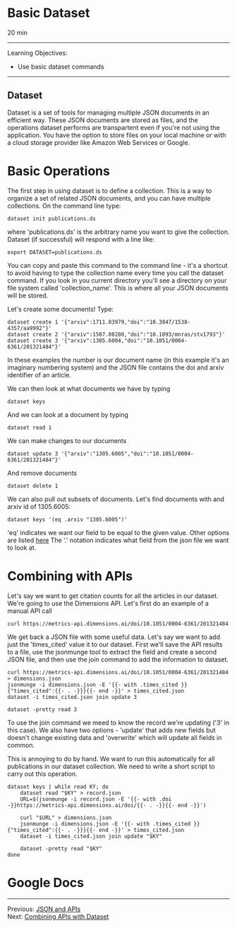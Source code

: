 # Basic Dataset

20 min

---

Learning Objectives:

* Use basic dataset commands

---

## Dataset

Dataset is a set of tools for managing multiple JSON documents in an efficient
way.  These JSON documents are stored as files, and the operations dataset
performs are transpartent even if you're not using the application.  You have
the option to store files on your local machine or with a cloud storage
provider like Amazon Web Services or Google.

# Basic Operations

The first step in using dataset is to define a collection.  This is a way to
organize a set of related JSON documents, and you can have multiple
collections.  On the command line type:

```
dataset init publications.ds
```

where 'publications.ds' is the arbitrary name you want to give the collection.
Dataset (if successful) will respond with a line like:

```
export DATASET=publications.ds
```

You can copy and paste this command to the command line - it's a shortcut to
avoid having to type the collection name every time you call the dataset
command.  If you look in you current directory you'll see a directory on 
your file system called 'collection_name'.  This is where all your JSON
documents will be stored.

Let's create some documents!  Type:

```
dataset create 1 '{"arxiv":1711.03979,"doi":"10.3847/1538-4357/aa9992"}'
dataset create 2 '{"arxiv":1507.08280,"doi":"10.1093/mnras/stv1793"}'
dataset create 3 '{"arxiv":1305.6004,"doi":"10.1051/0004-6361/201321484"}'
```

In these examples the number is our document name (in this example it's an
imaginary numbering system) and the JSON file contains
the doi and arxiv identifier of an article.

We can then look at what documents we have by typing

```
dataset keys
```

And we can look at a document by typing

```
dataset read 1
```

We can make changes to our documents

```
dataset update 3 '{"arxiv":"1305.6005","doi":"10.1051/0004-6361/201321484"}'
```

And remove documents

```
dataset delete 1
```

We can also pull out subsets of documents.  Let's find documents with and arxiv
id of 1305.6005:

```
dataset keys '(eq .arxiv "1305.6005")'
```

'eq' indicates we want our field to be equal to the given value. Other options
are listed
[here](https://caltechlibrary.github.io/dataset/docs/dataset/keys.html)
The '.' notation indicates what field from the json file we want to look at.

# Combining with APIs

Let's say we want to get citation counts for all the articles in our dataset.
We're going to use the Dimensions API.  Let's first do an example of a manual
API call

```
curl https://metrics-api.dimensions.ai/doi/10.1051/0004-6361/201321484
```
 
We get back a JSON file with some useful data.  Let's say we want to add just
the 'times_cited' value it to our dataset.
First we'll save the API results to a file, use the jsonmunge tool to extract
the field and create a second JSON file, and then use the join command to add the information to
dataset.

```
curl https://metrics-api.dimensions.ai/doi/10.1051/0004-6361/201321484 > dimensions.json
jsonmunge -i dimensions.json -E '{{- with .times_cited }}{"times_cited":{{- . -}}}{{- end -}}' > times_cited.json
dataset -i times_cited.json join update 3 

dataset -pretty read 3
```

To use the join command we meed to know the record we're updating ('3' in this
case).  We also have two options - 'update' that adds new fields but doesn't change existing
data and 'overwrite' which will update all fields in common.

This is annoying to do by hand.  We want to run this automatically for all publications
in our dataset collection.  We need to write a short script to carry out this
operation.

```
dataset keys | while read KY; do
    dataset read "$KY" > record.json
    URL=$(jsonmunge -i record.json -E '{{- with .doi -}}https://metrics-api.dimensions.ai/doi/{{- . -}}{{- end -}}')

    curl "$URL" > dimensions.json
    jsonmunge -i dimensions.json -E '{{- with .times_cited }}{"times_cited":{{- . -}}}{{- end -}}' > times_cited.json
    dataset -i times_cited.json join update "$KY"

    dataset -pretty read "$KY"
done
```

# Google Docs

---

Previous: [JSON and APIs](00-intro-json-apis.html)  
Next: [Combining APIs with Dataset](02-combining-apis.md)  
